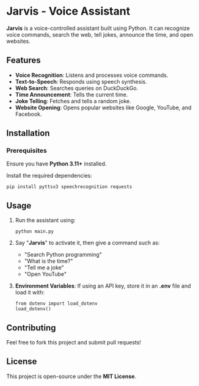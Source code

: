 # **Jarvis - Voice Assistant**

**Jarvis** is a voice-controlled assistant built using Python. It can recognize voice commands, search the web, tell jokes, announce the time, and open websites.

## **Features**

- **Voice Recognition**: Listens and processes voice commands.
- **Text-to-Speech**: Responds using speech synthesis.
- **Web Search**: Searches queries on DuckDuckGo.
- **Time Announcement**: Tells the current time.
- **Joke Telling**: Fetches and tells a random joke.
- **Website Opening**: Opens popular websites like Google, YouTube, and Facebook.

## **Installation**

### **Prerequisites**

Ensure you have **Python 3.11+** installed.

Install the required dependencies:

```
pip install pyttsx3 speechrecognition requests
```

## **Usage**

1. Run the assistant using:

   ```
   python main.py
   ```

2. Say "**Jarvis**" to activate it, then give a command such as:

   - "Search Python programming"
   - "What is the time?"
   - "Tell me a joke"
   - "Open YouTube"

3. **Environment Variables**: If using an API key, store it in an **.env** file and load it with:

   ```
   from dotenv import load_dotenv
   load_dotenv()
   ```

## **Contributing**

Feel free to fork this project and submit pull requests!

## **License**

This project is open-source under the **MIT License**.
